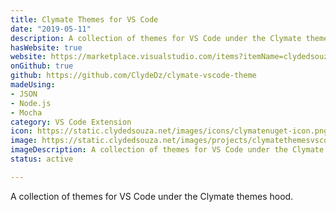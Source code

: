 ```yaml
---
title: Clymate Themes for VS Code
date: "2019-05-11"
description: A collection of themes for VS Code under the Clymate themes hood.
hasWebsite: true
website: https://marketplace.visualstudio.com/items?itemName=clydedsouza.clymate-themes-vscode
onGithub: true
github: https://github.com/ClydeDz/clymate-vscode-theme
madeUsing:
- JSON
- Node.js
- Mocha
category: VS Code Extension
icon: https://static.clydedsouza.net/images/icons/clymatenuget-icon.png
image: https://static.clydedsouza.net/images/projects/clymatethemesvscode-siteteaser.png
imageDescription: A collection of themes for VS Code under the Clymate themes hood.
status: active

---
```


A collection of themes for VS Code under the Clymate themes hood.